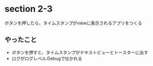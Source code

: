 # section 2-3
ボタンを押したら、タイムスタンプがviewに表示されるアプリをつくる

## やったこと
- ボタンを押すと、タイムスタンプがテキストビューとトースターに出す
- ログがログレベル:Debugで吐かれる
